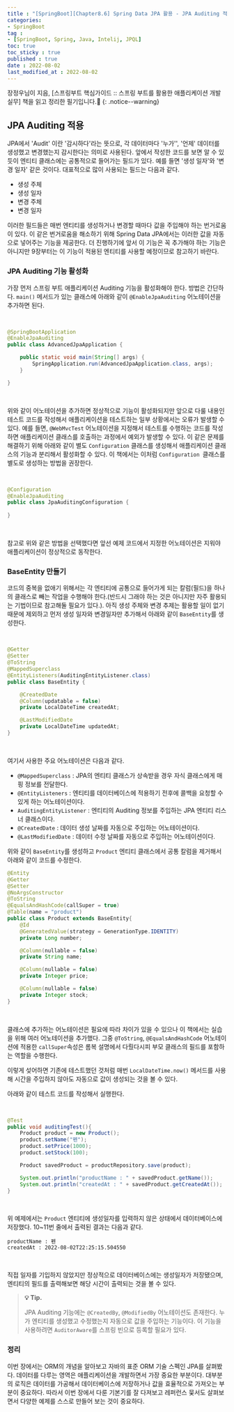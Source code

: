 ```yaml
---
title : "[SpringBoot][Chapter8.6] Spring Data JPA 활용 - JPA Auditing 적용하기"
categories:
- SpringBoot
tag :
- [SpringBoot, Spring, Java, Intelij, JPQL]
toc: true
toc_sticky : true
published : true
date : 2022-08-02
last_modified_at : 2022-08-02
---
```






장정우님이 지음, [스프링부트 핵심가이드 :: 스프링 부트를 활용한 애플리케이션 개발 실무] 책을 읽고 정리한 필기입니다.📢
{: .notice--warning}



## JPA Auditing 적용

JPA에서 'Audit' 이란 '감시하다'라는 뜻으로, 각 데이터마다 '누가'', '언제' 데이터를 생성했고 변경했는지 감시한다는 의미로 사용된다. 앞에서 작성한 코드를 보면 알 수 있듯이 엔티티 클래스에는 공통적으로 들어가는 필드가 있다. 예를 들면 '생성 일자'와 '변경 일자' 같은 것이다. 대표적으로 많이 사용되는 필드는 다음과 같다.

- 생성 주체
- 생성 일자
- 변경 주체
- 변경 일자



이러한 필드들은 매번 엔티티를 생성하거나 변경할 때마다 값을 주입해야 하는 번거로움이 있다. 이 같은 번거로움을 해소하기 위해 Spring Data JPA에서는 이러한 값을 자동으로 넣어주는 기능을 제공한다. 더 진행하기에 앞서 이 기능은 꼭 추가해야 하는 기능은 아니지만 9장부터는 이 기능이 적용된 엔티티를 사용할 예정이므로 참고하기 바란다.



### JPA Auditing 기능 활성화

가장 먼저 스프링 부트 애플리케이션 Auditing 기능을 활성화해야 한다. 방법은 간단하다. `main()` 메서드가 있는 클래스에 아래와 같이 `@EnableJpaAuditing` 어노테이션을 추가하면 된다.

<br>

```java
@SpringBootApplication
@EnableJpaAuditing
public class AdvancedJpaApplication {

    public static void main(String[] args) {
        SpringApplication.run(AdvancedJpaApplication.class, args);
    }

}
```

<br>

위와 같이 어노테이션을 추가하면 정상적으로 기능이 활성화되지만 앞으로 다룰 내용인 테스트 코드를 작성해서 애플리케이션을 테스트하는 일부 상황에서는 오류가 발생할 수 있다. 예를 들면, `@WebMvcTest` 어노테이션을 지정해서 테스트를 수행하는 코드를 작성하면 애플리케이션 클래스를 호출하는 과정에서 예외가 발생할 수 있다. 이 같은 문제를 해결하기 위해 아래와 같이 별도 `Configuration` 클래스를 생성해서 애플리케이션 클래스의 기능과 분리해서 활성화할 수 있다. 이 책에서는 이처럼 `Configuration `클래스를 별도로 생성하는 방법을 권장한다.

<br>

```java
@Configuration
@EnableJpaAuditing
public class JpaAuditingConfiguration {
    
}
```

<br>

참고로 위와 같은 방법을 선택했다면 앞선 예제 코드에서 지정한 어노테이션은 지워야 애플리케이션이 정상적으로 동작한다.



### BaseEntity 만들기

코드의 중복을 없애기 위해서는 각 엔티티에 공통으로 들어가게 되는 칼럼(필드)을 하나의 클래스로 빼는 작업을 수행해야 한다.(반드시 그래야 하는 것은 아니지만 자주 활용되는 기법이므로 참고해둘 필요가 있다.). 아직 생성 주체와 변경 추제는 활용할 일이 없기 때문에 제외하고 먼저 생성 일자와 변경일자만 추가해서 아래와 같이 `BaseEntity`를 생성한다.

<br>

```java
@Getter
@Setter
@ToString
@MappedSuperclass
@EntityListeners(AuditingEntityListener.class)
public class BaseEntity {

    @CreatedDate
    @Column(updatable = false)
    private LocalDateTime createdAt;

    @LastModifiedDate
    private LocalDateTime updatedAt;
}
```

<br>

여기서 사용한 주요 어노테이션은 다음과 같다.

- `@MappedSuperclass` : JPA의 엔티티 클래스가 상속받을 경우 자식 클래스에게 매핑 정보를 전달한다.
- `@EntityListeners` : 엔티티를 데이터베이스에 적용하기 전후에 콜백을 요청할 수 있게 하는 어노테이션이다.
- `AuditingEntityListener` : 엔티티의 Auditing 정보를 주입하는 JPA 엔티티 리스너 클래스이다.
- `@CreatedDate` : 데이터 생성 날짜를 자동으로 주입하는 어노테이션이다.
- `@LastModifiedDate` : 데이터 수정 날짜를 자동으로 주입하는 어노테이션이다.

위와 같이 `BaseEntity`를 생성하고 `Product` 엔티티 클래스에서 공통 칼럼을 제거해서 아래와 같이 코드를 수정한다.

```java
@Entity
@Getter
@Setter
@NoArgsConstructor
@ToString
@EqualsAndHashCode(callSuper = true)
@Table(name = "product")
public class Product extends BaseEntity{
    @Id
    @GeneratedValue(strategy = GenerationType.IDENTITY)
    private Long number;

    @Column(nullable = false)
    private String name;

    @Column(nullable = false)
    private Integer price;

    @Column(nullable = false)
    private Integer stock;
}
```

<br>

클래스에 추가하는 어노테이션은 필요에 따라 차이가 있을 수 있으나 이 책에서는 실습을 위해 여러 어노테이션을 추가했다. 그중 `@ToString`, `@EqualsAndHashCode` 어노테이션에 적용한 `callSuper`속성은 롬복 설명에서 다뤘다시피 부모 클래스의 필드를 포함하는 역할을 수행한다.

이렇게 섲어하면 기존에 테스트했던 것처럼 매번 `LocalDateTime.now()` 메서드를 사용해 시간을 주입하지 않아도 자동으로 값이 생성되는 것을 볼 수 있다.

아래와 같이 테스트 코드를 작성해서 실행한다.

<br>

```java
@Test
public void auditingTest(){
    Product product = new Product();
    product.setName("펜");
    product.setPrice(1000);
    product.setStock(100);

    Product savedProduct = productRepository.save(product);

    System.out.println("productName : " + savedProduct.getName());
    System.out.println("createdAt : " + savedProduct.getCreatedAt());
}
```

<br>

위 예제에서는 `Product` 엔티티에 생성일자를 입력하지 않은 상태에서 데이터베이스에 저장했다. 10~11번 줄에서 출력된 결과는 다음과 같다.

```
productName : 펜
createdAt : 2022-08-02T22:25:15.504550
```

<br>

직접 일자를 기입하지 않았지만 정상적으로 데이터베이스에는 생성일자가 저장됐으며, 엔티티의 필드를 출력해보면 해당 시간이 출력되는 것을 볼 수 있다.



> **💡 Tip.**
>
> JPA Auditing 기능에는 `@CreatedBy`, `@ModifiedBy` 어노테이션도 존재한다. 누가 엔티티를 생성했고 수정했는지 자동으로 값을 주입하는 기능이다. 이 기능을 사용하려면 `AuditorAware`를 스프링 빈으로 등록할 필요가 있다.



### 정리

이번 장에서는 ORM의 개념을 알아보고 자바의 표준 ORM 기술 스펙인 JPA를 살펴봤다. 데이터를 다루는 영역은 애플리케이션을 개발하면서 가장 중요한 부분이다. 대부분의 로직은 데이터를 가공해서 데이터베이스에 저장하거나 값을 효율적으로 가져오는 부분이 중요하다. 따라서 이번 장에서 다룬 기본기를 잘 다져보고 레퍼런스 뭊서도 살펴보면서 다양한 예제를 스스로 만들어 보는 것이 중요하다.
